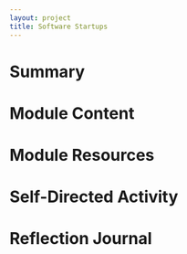 ```yaml
---
layout: project
title: Software Startups
---
```


# Summary

# Module Content

# Module Resources

# Self-Directed Activity

# Reflection Journal



